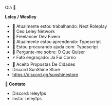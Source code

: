 Olá 👋

**Leley / Weslley** 

- 🔭 Atualmente estou trabalhando: Next Roleplay
- 👑 Ceo Leley Network
- 📜 Freelancer Dev Fivem
- 🌱 Atualmente estou aprendendo: Typescript
- 🤔 Estou procurando ajuda com: Typescript
- 💬 Pergunte-me sobre: O Que Quiser
- ⚡ Fato engraçado: Ja Fui Corno
- 📧 Aceito Propostas De Cidades
- Discord SunShine Store
- https://discord.gg/sunshinestore

**🧾 Contato** 
- Discord: leleyfps
- Insta: Leleyfps

